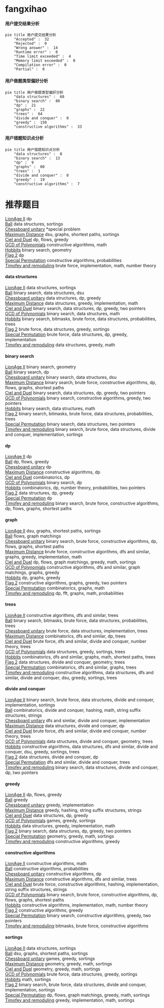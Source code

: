 # fangxihao
<!-- tabs:start -->
#### **用户提交结果分析**

```mermaid
pie title 用户提交结果分析
    "Accepted" :  32
    "Rejected" :  0
    "Wrong answer" :  14
    "Runtime error" :  0
    "Time limit exceeded" :  4
    "Memory limit exceeded" :  0
    "Compilation error" :  0
    "Partial" :  0
```
#### **用户做题类型偏好分析**

```mermaid
pie title 用户做题类型偏好分析
    "data structures" :  68
    "binary search" :  80
    "dp" :  21
    "graphs" :  22
    "trees" :  64
    "divide and conquer" :  0
    "greedy" :  150
    "constructive algorithms" :  33
```
#### **用户错题知识点分析**

```mermaid
pie title 用户错题知识点分析
    "data structures" :  8
    "binary search" :  13
    "dp" :  9
    "graphs" :  00
    "trees" :  1
    "divide and conquer" :  0
    "greedy" :  19
    "constructive algorithms" :  7
```
<!-- tabs:end -->
# 推荐题目
[LionAge II](http://codeforces.com/problemset/problem/73/C)		dp		  
[Ball](http://codeforces.com/problemset/problem/12/D)		data structures,
                        sortings		  
[Chessboard unitary](http://codeforces.com/problemset/problem/1115/U2)		*special problem		  
[Maximum Distance](http://codeforces.com/problemset/problem/1081/D)		dsu,
                        graphs,
                        shortest paths,
                        sortings		  
[Ciel and Duel](http://codeforces.com/problemset/problem/321/B)		dp,
                        flows,
                        greedy		  
[GCD of Polynomials](https://codeforces.com/contest/902/problem/D)		constructive algorithms,
                        math		  
[Hobbits](http://codeforces.com/problemset/problem/1468/G)		binary search,
                        geometry		  
[Flag 2](http://codeforces.com/problemset/problem/18/E)		dp		  
[Special Permutation](https://codeforces.com/contest/1347/problem/E)		constructive algorithms,
                        probabilities		  
[Timofey and remoduling](https://codeforces.com/contest/764/problem/E)		brute force,
                        implementation,
                        math,
                        number theory		  
<!-- tabs:start -->
#### **data structures**
[LionAge II](http://codeforces.com/problemset/problem/12/D)		data structures,
                        sortings		  
[Ball](http://codeforces.com/problemset/problem/212/D)		binary search,
                        data structures,
                        dsu		  
[Chessboard unitary](https://codeforces.com/contest/956/problem/C)		data structures,
                        dp,
                        greedy		  
[Maximum Distance](http://codeforces.com/problemset/problem/1294/D)		data structures,
                        greedy,
                        implementation,
                        math		  
[Ciel and Duel](http://codeforces.com/problemset/problem/1492/C)		binary search,
                        data structures,
                        dp,
                        greedy,
                        two pointers		  
[GCD of Polynomials](http://codeforces.com/problemset/problem/1490/G)		binary search,
                        data structures,
                        math		  
[Hobbits](http://codeforces.com/problemset/problem/1479/D)		binary search,
                        bitmasks,
                        brute force,
                        data structures,
                        probabilities,
                        trees		  
[Flag 2](http://codeforces.com/problemset/problem/1497/A)		brute force,
                        data structures,
                        greedy,
                        sortings		  
[Special Permutation](http://codeforces.com/problemset/problem/1491/C)		brute force,
                        data structures,
                        dp,
                        greedy,
                        implementation		  
[Timofey and remoduling](http://codeforces.com/problemset/problem/1492/B)		data structures,
                        greedy,
                        math		  
#### **binary search**
[LionAge II](http://codeforces.com/problemset/problem/1468/G)		binary search,
                        geometry		  
[Ball](http://codeforces.com/problemset/problem/1055/E)		binary search,
                        dp		  
[Chessboard unitary](http://codeforces.com/problemset/problem/212/D)		binary search,
                        data structures,
                        dsu		  
[Maximum Distance](http://codeforces.com/problemset/problem/1486/E)		binary search,
                        brute force,
                        constructive algorithms,
                        dp,
                        flows,
                        graphs,
                        shortest paths		  
[Ciel and Duel](http://codeforces.com/problemset/problem/1492/C)		binary search,
                        data structures,
                        dp,
                        greedy,
                        two pointers		  
[GCD of Polynomials](http://codeforces.com/problemset/problem/1463/D)		binary search,
                        constructive algorithms,
                        greedy,
                        two pointers		  
[Hobbits](http://codeforces.com/problemset/problem/1490/G)		binary search,
                        data structures,
                        math		  
[Flag 2](http://codeforces.com/problemset/problem/1479/D)		binary search,
                        bitmasks,
                        brute force,
                        data structures,
                        probabilities,
                        trees		  
[Special Permutation](http://codeforces.com/problemset/problem/1436/E)		binary search,
                        data structures,
                        two pointers		  
[Timofey and remoduling](http://codeforces.com/problemset/problem/1461/D)		binary search,
                        brute force,
                        data structures,
                        divide and conquer,
                        implementation,
                        sortings		  
#### **dp**
[LionAge II](http://codeforces.com/problemset/problem/73/C)		dp		  
[Ball](http://codeforces.com/problemset/problem/321/B)		dp,
                        flows,
                        greedy		  
[Chessboard unitary](http://codeforces.com/problemset/problem/18/E)		dp		  
[Maximum Distance](http://codeforces.com/problemset/problem/331/E2)		constructive algorithms,
                        dp		  
[Ciel and Duel](http://codeforces.com/problemset/problem/1185/G2)		combinatorics,
                        dp		  
[GCD of Polynomials](http://codeforces.com/problemset/problem/1055/E)		binary search,
                        dp		  
[Hobbits](http://codeforces.com/problemset/problem/1194/F)		combinatorics,
                        dp,
                        number theory,
                        probabilities,
                        two pointers		  
[Flag 2](https://codeforces.com/contest/956/problem/C)		data structures,
                        dp,
                        greedy		  
[Special Permutation](http://codeforces.com/problemset/problem/474/D)		dp		  
[Timofey and remoduling](http://codeforces.com/problemset/problem/1486/E)		binary search,
                        brute force,
                        constructive algorithms,
                        dp,
                        flows,
                        graphs,
                        shortest paths		  
#### **graph**
[LionAge II](http://codeforces.com/problemset/problem/1081/D)		dsu,
                        graphs,
                        shortest paths,
                        sortings		  
[Ball](http://codeforces.com/problemset/problem/316/C2)		flows,
                        graph matchings		  
[Chessboard unitary](http://codeforces.com/problemset/problem/1486/E)		binary search,
                        brute force,
                        constructive algorithms,
                        dp,
                        flows,
                        graphs,
                        shortest paths		  
[Maximum Distance](http://codeforces.com/problemset/problem/1487/C)		brute force,
                        constructive algorithms,
                        dfs and similar,
                        graphs,
                        greedy,
                        implementation,
                        math		  
[Ciel and Duel](http://codeforces.com/problemset/problem/1437/C)		dp,
                        flows,
                        graph matchings,
                        greedy,
                        math,
                        sortings		  
[GCD of Polynomials](http://codeforces.com/problemset/problem/1470/D)		constructive algorithms,
                        dfs and similar,
                        graph matchings,
                        graphs,
                        greedy		  
[Hobbits](http://codeforces.com/problemset/problem/1476/C)		dp,
                        graphs,
                        greedy		  
[Flag 2](http://codeforces.com/problemset/problem/1304/D)		constructive algorithms,
                        graphs,
                        greedy,
                        two pointers		  
[Special Permutation](http://codeforces.com/problemset/problem/1475/C)		combinatorics,
                        graphs,
                        math		  
[Timofey and remoduling](http://codeforces.com/problemset/problem/553/E)		dp,
                        fft,
                        graphs,
                        math,
                        probabilities		  
#### **trees**
[LionAge II](http://codeforces.com/problemset/problem/1214/H)		constructive algorithms,
                        dfs and similar,
                        trees		  
[Ball](http://codeforces.com/problemset/problem/1479/D)		binary search,
                        bitmasks,
                        brute force,
                        data structures,
                        probabilities,
                        trees		  
[Chessboard unitary](http://codeforces.com/problemset/problem/1511/C)		brute force,
                        data structures,
                        implementation,
                        trees		  
[Maximum Distance](http://codeforces.com/problemset/problem/1499/F)		combinatorics,
                        dfs and similar,
                        dp,
                        trees		  
[Ciel and Duel](http://codeforces.com/problemset/problem/1491/E)		brute force,
                        dfs and similar,
                        divide and conquer,
                        number theory,
                        trees		  
[GCD of Polynomials](http://codeforces.com/problemset/problem/1466/D)		data structures,
                        greedy,
                        sortings,
                        trees		  
[Hobbits](http://codeforces.com/problemset/problem/1495/D)		combinatorics,
                        dfs and similar,
                        graphs,
                        math,
                        shortest paths,
                        trees		  
[Flag 2](http://codeforces.com/problemset/problem/1303/G)		data structures,
                        divide and conquer,
                        geometry,
                        trees		  
[Special Permutation](http://codeforces.com/problemset/problem/1454/E)		combinatorics,
                        dfs and similar,
                        graphs,
                        trees		  
[Timofey and remoduling](http://codeforces.com/problemset/problem/1494/D)		constructive algorithms,
                        data structures,
                        dfs and similar,
                        divide and conquer,
                        dsu,
                        greedy,
                        sortings,
                        trees		  
#### **divide and conquer**
[LionAge II](http://codeforces.com/problemset/problem/1461/D)		binary search,
                        brute force,
                        data structures,
                        divide and conquer,
                        implementation,
                        sortings		  
[Ball](http://codeforces.com/problemset/problem/1466/G)		combinatorics,
                        divide and conquer,
                        hashing,
                        math,
                        string suffix structures,
                        strings		  
[Chessboard unitary](http://codeforces.com/problemset/problem/1490/D)		dfs and similar,
                        divide and conquer,
                        implementation		  
[Maximum Distance](https://codeforces.com/contest/1483/problem/C)		data structures,
                        divide and conquer,
                        dp		  
[Ciel and Duel](http://codeforces.com/problemset/problem/1491/E)		brute force,
                        dfs and similar,
                        divide and conquer,
                        number theory,
                        trees		  
[GCD of Polynomials](http://codeforces.com/problemset/problem/1303/G)		data structures,
                        divide and conquer,
                        geometry,
                        trees		  
[Hobbits](http://codeforces.com/problemset/problem/1494/D)		constructive algorithms,
                        data structures,
                        dfs and similar,
                        divide and conquer,
                        dsu,
                        greedy,
                        sortings,
                        trees		  
[Flag 2](http://codeforces.com/problemset/problem/1482/E)		data structures,
                        divide and conquer,
                        dp		  
[Special Permutation](http://codeforces.com/problemset/problem/566/C)		dfs and similar,
                        divide and conquer,
                        trees		  
[Timofey and remoduling](http://codeforces.com/problemset/problem/1428/F)		binary search,
                        data structures,
                        divide and conquer,
                        dp,
                        two pointers		  
#### **greedy**
[LionAge II](http://codeforces.com/problemset/problem/321/B)		dp,
                        flows,
                        greedy		  
[Ball](http://codeforces.com/problemset/problem/1090/A)		greedy		  
[Chessboard unitary](http://codeforces.com/problemset/problem/903/B)		greedy,
                        implementation		  
[Maximum Distance](http://codeforces.com/problemset/problem/535/D)		greedy,
                        hashing,
                        string suffix structures,
                        strings		  
[Ciel and Duel](https://codeforces.com/contest/956/problem/C)		data structures,
                        dp,
                        greedy		  
[GCD of Polynomials](http://codeforces.com/problemset/problem/1398/B)		games,
                        greedy,
                        sortings		  
[Hobbits](http://codeforces.com/problemset/problem/1294/D)		data structures,
                        greedy,
                        implementation,
                        math		  
[Flag 2](http://codeforces.com/problemset/problem/1492/C)		binary search,
                        data structures,
                        dp,
                        greedy,
                        two pointers		  
[Special Permutation](https://codeforces.com/contest/1496/problem/C)		geometry,
                        greedy,
                        math,
                        sortings		  
[Timofey and remoduling](http://codeforces.com/problemset/problem/1493/A)		constructive algorithms,
                        greedy		  
#### **constructive algorithms**
[LionAge II](https://codeforces.com/contest/902/problem/D)		constructive algorithms,
                        math		  
[Ball](https://codeforces.com/contest/1347/problem/E)		constructive algorithms,
                        probabilities		  
[Chessboard unitary](http://codeforces.com/problemset/problem/331/E2)		constructive algorithms,
                        dp		  
[Maximum Distance](http://codeforces.com/problemset/problem/1214/H)		constructive algorithms,
                        dfs and similar,
                        trees		  
[Ciel and Duel](http://codeforces.com/problemset/problem/128/B)		brute force,
                        constructive algorithms,
                        hashing,
                        implementation,
                        string suffix structures,
                        strings		  
[GCD of Polynomials](http://codeforces.com/problemset/problem/1486/E)		binary search,
                        brute force,
                        constructive algorithms,
                        dp,
                        flows,
                        graphs,
                        shortest paths		  
[Hobbits](http://codeforces.com/problemset/problem/1419/E)		constructive algorithms,
                        implementation,
                        math,
                        number theory		  
[Flag 2](http://codeforces.com/problemset/problem/1493/A)		constructive algorithms,
                        greedy		  
[Special Permutation](http://codeforces.com/problemset/problem/1463/D)		binary search,
                        constructive algorithms,
                        greedy,
                        two pointers		  
[Timofey and remoduling](https://codeforces.com/contest/1456/problem/B)		bitmasks,
                        brute force,
                        constructive algorithms		  
#### **sortings**
[LionAge II](http://codeforces.com/problemset/problem/12/D)		data structures,
                        sortings		  
[Ball](http://codeforces.com/problemset/problem/1081/D)		dsu,
                        graphs,
                        shortest paths,
                        sortings		  
[Chessboard unitary](http://codeforces.com/problemset/problem/1398/B)		games,
                        greedy,
                        sortings		  
[Maximum Distance](https://codeforces.com/contest/1496/problem/C)		geometry,
                        greedy,
                        math,
                        sortings		  
[Ciel and Duel](http://codeforces.com/problemset/problem/1495/A)		geometry,
                        greedy,
                        math,
                        sortings		  
[GCD of Polynomials](http://codeforces.com/problemset/problem/1497/A)		brute force,
                        data structures,
                        greedy,
                        sortings		  
[Hobbits](http://codeforces.com/problemset/problem/1427/A)		math,
                        sortings		  
[Flag 2](http://codeforces.com/problemset/problem/1461/D)		binary search,
                        brute force,
                        data structures,
                        divide and conquer,
                        implementation,
                        sortings		  
[Special Permutation](http://codeforces.com/problemset/problem/1437/C)		dp,
                        flows,
                        graph matchings,
                        greedy,
                        math,
                        sortings		  
[Timofey and remoduling](http://codeforces.com/problemset/problem/1473/A)		greedy,
                        implementation,
                        math,
                        sortings		  
<!-- tabs:end -->
